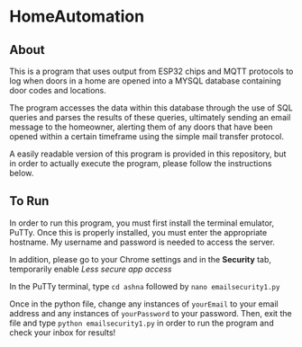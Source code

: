 # HomeAutomation

## About

This is a program that uses output from ESP32 chips and MQTT protocols to log when doors
in a home are opened into a MYSQL database containing door codes and locations.

The program accesses the data within this database through the use of SQL queries and
parses the results of these queries, ultimately sending an email message to the homeowner,
alerting them of any doors that have been opened within a certain timeframe using the simple
mail transfer protocol.

A easily readable version of this program is provided in this repository, but in order to actually
execute the program, please follow the instructions below.

## To Run

In order to run this program, you must first install the terminal emulator, PuTTy. Once this is
properly installed, you must enter the appropriate hostname. My username and password is needed
to access the server.

In addition, please go to your Chrome settings and in the **Security** tab, temporarily enable _Less
secure app access_

In the PuTTy terminal, type `cd ashna` followed by `nano emailsecurity1.py`

Once in the python file, change any instances of `yourEmail` to your email address and any instances
of `yourPassword` to your password. Then, exit the file and type `python emailsecurity1.py` in order
to run the program and check your inbox for results!
